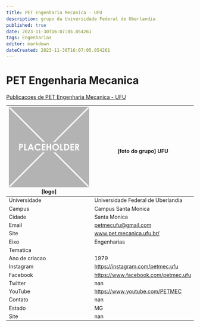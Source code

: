 ```yaml
---
title: PET Engenharia Mecanica - UFU
description: grupo da Universidade Federal de Uberlandia
published: true
date: 2023-11-30T16:07:05.054261
tags: Engenharias
editor: markdown
dateCreated: 2023-11-30T16:07:05.054261
---
```


# PET Engenharia Mecanica

[Publicacoes de PET Engenharia Mecanica - UFU](/atividade/167PETEngenhariaMecanicaUFU/feed.md)

| ![placeholder.png](/placeholder.png) [logo] | [foto do grupo] UFU         |
| ------------------------------------------- | ------------------------------------------------- |
| Universidade                                | Universidade Federal de Uberlandia      |
| Campus                                      | Campus Santa Monica            |
| Cidade                                      | Santa Monica             |
| Email                                       | petmecufu@gmail.com             |
| Site                                        | www.pet.mecanica.ufu.br/              |
| Eixo                                        | Engenharias              |
| Tematica                                    |           |
| Ano de criacao                              | 1979        |
| Instagram                                   | https://instagram.com/petmec.ufu         |
| Facebook                                    | https://www.facebook.com/petmec.ufu          |
| Twitter                                     | nan           |
| YouTube                                     | https://www.youtube.com/PETMEC           |
| Contato                                     | nan         |
| Estado                                      |  MG            |
| Site                                        | nan |
